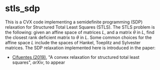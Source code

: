 # stls_sdp

This is a CVX code implementing a semidefinite programming (SDP) relaxation for Structured Total Least Squares (STLS).
The STLS problem is the following:
given an affine space of matrices *L*, and a matrix *θ* in *L*, 
find the closest rank deficient matrix to *θ* in *L*.
Some common choices for the affine space *L* include the spaces of Hankel, Toeplitz and Sylvester matrices.
The SDP relaxation implemented here is introduced in the paper:

- [Cifuentes (2019)](www.mit.edu/~diegcif/), "A convex relaxation for structured total least squares", *arXiv*, to appear
